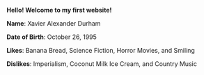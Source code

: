 **Hello! Welcome to my first website!**

**Name**: Xavier Alexander Durham

**Date of Birth**: October 26, 1995

**Likes**: Banana Bread, Science Fiction, Horror Movies, and Smiling

**Dislikes**: Imperialism, Coconut Milk Ice Cream, and Country Music
